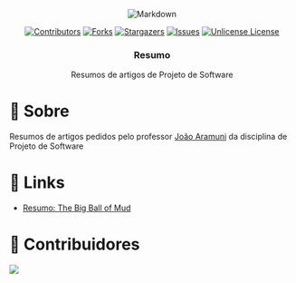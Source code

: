 <div align="center">

![Markdown][Markdown.io]

[![Contributors][contributors-shield]][contributors-url]
[![Forks][forks-shield]][forks-url]
[![Stargazers][stars-shield]][stars-url]
[![Issues][issues-shield]][issues-url]
[![Unlicense License][license-shield]][license-url]

<h3>Resumo</h3>
Resumos de artigos de Projeto de Software
</div>

# 📖 Sobre

Resumos de artigos pedidos pelo professor [João Aramuni](https://github.com/joaopauloaramuni) da disciplina de Projeto de Software

# 🔗 Links

-   [Resumo: The Big Ball of Mud](The-Big-Ball-of-Mud.md)

# 🤝 Contribuidores

 <a href = "https://github.com/bgluis/template-readme/graphs/contributors">
   <img src = "https://contrib.rocks/image?repo=bgluis/template-readme"/>
 </a>

[repossitory-path]: bgluis/template-readme/
[contributors-shield]: https://img.shields.io/github/contributors/bgluis/template-readme.svg?style=for-the-badge
[contributors-url]: https://github.com/bgluis/template-readme/graphs/contributors
[forks-shield]: https://img.shields.io/github/forks/bgluis/template-readme.svg?style=for-the-badge
[forks-url]: https://github.com/bgluis/template-readme/network/members
[stars-shield]: https://img.shields.io/github/stars/bgluis/template-readme.svg?style=for-the-badge
[stars-url]: https://github.com/bgluis/template-readme/stargazers
[issues-shield]: https://img.shields.io/github/issues/bgluis/template-readme.svg?style=for-the-badge
[issues-url]: https://github.com/bgluis/template-readme/issues
[license-shield]: https://img.shields.io/github/license/bgluis/template-readme.svg?style=for-the-badge
[license-url]: https://github.com/bgluis/template-readme/blob/master/LICENSE.txt
[Markdown.io]: https://img.shields.io/badge/Markdown-000000?style=for-the-badge&logo=markdown&logoColor=white
